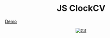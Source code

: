 <h1 align="center">JS ClockCV</h1>
<p align="center">


<a href="https://ekaterinashep.github.io/js-clock/">Demo</a>



<p align="center">
<a href="https://ekaterinashep.github.io/js-clock/"><img src="https://user-images.githubusercontent.com/77797681/130420337-0621574f-1ac6-4f0f-a9f1-e26914d65f88.gif" alt="Gif"></a>
</p>
